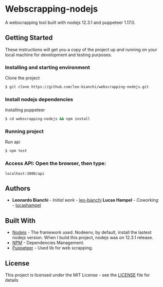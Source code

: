 # Webscrapping-nodejs

A webscrapping tool built with nodejs 12.3.1 and puppeteer 1.17.0.

## Getting Started

These instructions will get you a copy of the project up and running on your local machine for development and testing purposes.

### Installing and starting environment

Clone the project
```bash
$ git clone https://github.com/leo-bianchi/webscrapping-nodejs.git
```

### Install nodejs dependencies

Installing puppeteer
```bash
$ cd webscrapping-nodejs && npm install
```

### Running project

Run api
```bash
$ npm test
```

### Access API: Open the browser, then type:
```
localhost:3000/api
```

## Authors

*   **Leonardo Bianchi** - *Initial work* - [leo-bianchi](https://github.com/leo-bianchi)
    **Lucas Hampel** - *Coworking* - [lucashampel](https://github.com/lucashampel)

## Built With

*   [Nodejs](https://nodejs.org/en/) - The framework used. Nodeenv, by default, install the lastest nodejs version. When I build this project, nodejs was on 12.3.1 release.
*   [NPM](https://www.npmjs.com) - Dependencies Management.
*   [Puppeteer](https://github.com/GoogleChrome/puppeteer) - Used lib for web scrapping.

## License

This project is licensed under the MIT License - see the [LICENSE](LICENSE) file for details
